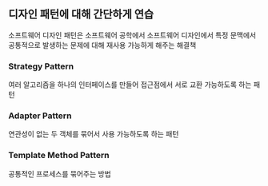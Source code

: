 ## 디자인 패턴에 대해 간단하게 연습
소프트웨어 디자인 패턴은 소프트웨어 공학에서 소프트웨어 디자인에서 특정 문맥에서 공통적으로 발생하는 문제에 대해 재사용 가능하게 해주는 해결책

### Strategy Pattern
여러 알고리즘을 하나의 인터페이스를 만들어 접근점에서 서로 교환 가능하도록 하는 패턴

### Adapter Pattern
연관성이 없는 두 객체를 묶어서 사용 가능하도록 하는 패턴

### Template Method Pattern
공통적인 프로세스를 묶어주는 방법





